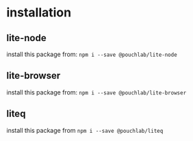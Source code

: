 # installation
 ## lite-node
 install this package from:
 `npm i --save @pouchlab/lite-node`
  ## lite-browser
  install this package from:
  `npm i --save @pouchlab/lite-browser`
   ## liteq 
   install this package from
   `npm i --save @pouchlab/liteq`
   